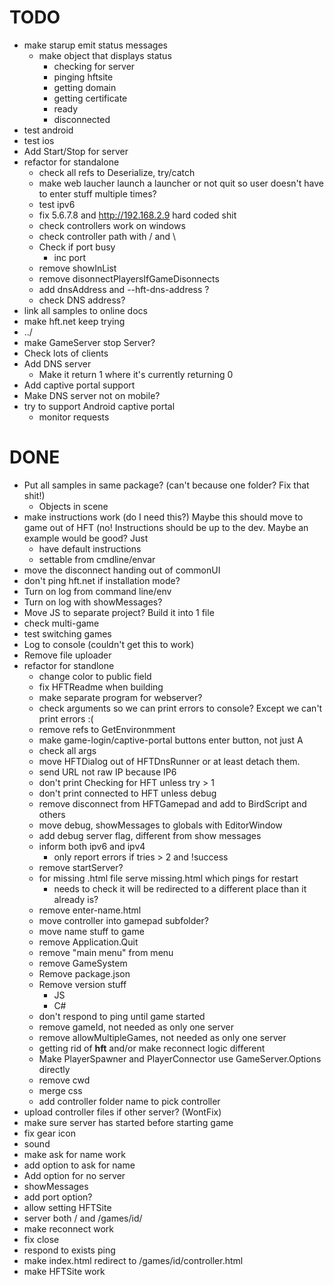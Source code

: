 ﻿TODO
====

*   make starup emit status messages
    *   make object that displays status
        *   checking for server
        *   pinging hftsite
        *   getting domain
        *   getting certificate
        *   ready
        *   disconnected
*   test android
*   test ios
*   Add Start/Stop for server
*   refactor for standalone
    *   check all refs to Deserialize, try/catch
    *   make web laucher launch a launcher or not quit so user doesn't have to enter stuff multiple times?
    *   test ipv6
    *   fix 5.6.7.8 and http://192.168.2.9 hard coded shit
    *   check controllers work on windows
    *   check controller path with / and \
    *   Check if port busy
        *   inc port
    *   remove showInList
    *   remove disonnectPlayersIfGameDisonnects
    *   add dnsAddress and --hft-dns-address ?
    *   check DNS address?
*   link all samples to online docs
*   make hft.net keep trying
*   ../
*   make GameServer stop Server?
*   Check lots of clients
*   Add DNS server
    *   Make it return 1 where it's currently returning 0
*   Add captive portal support
*   Make DNS server not on mobile?
*   try to support Android captive portal
    *   monitor requests

DONE
====

*   Put all samples in same package? (can't because one folder? Fix that shit!)
    *   Objects in scene
*   make instructions work (do I need this?) Maybe this should move to game out of HFT
    (no! Instructions should be up to the dev. Maybe an example would be good? Just
    *   have default instructions
    *   settable from cmdline/envar
*   move the disconnect handing out of commonUI
*   don't ping hft.net if installation mode?
*   Turn on log from command line/env
*   Turn on log with showMessages?
*   Move JS to separate project? Build it into 1 file
*   check multi-game
*   test switching games
*   Log to console (couldn't get this to work)
*   Remove file uploader
*   refactor for standlone
    *   change color to public field
    *   fix HFTReadme when building
    *   make separate program for webserver?
    *   check arguments so we can print errors to console? Except we can't print errors :(
    *   remove refs to GetEnvironmment
    *   make game-login/captive-portal buttons enter button, not just A
    *   check all args
    *   move HFTDialog out of HFTDnsRunner or at least detach them.
    *   send URL not raw IP because IP6
    *   don't print Checking for HFT unless try > 1
    *   don't print connected to HFT unless debug
    *   remove disconnect from HFTGamepad and add to BirdScript and others
    *   move debug, showMessages to globals with EditorWindow
    *   add debug server flag, different from show messages
    *   inform both ipv6 and ipv4
        *   only report errors if tries > 2 and !success
    *   remove startServer?
    *   for missing .html file serve missing.html which pings for restart
        *   needs to check it will be redirected to a different place than it already is?
    *   remove enter-name.html
    *   move controller into gamepad subfolder?
    *   move name stuff to game
    *   remove Application.Quit
    *   remove "main menu" from menu
    *   remove GameSystem
    *   Remove package.json
    *   Remove version stuff
        *   JS
        *   C#
    *   don't respond to ping until game started
    *   remove gameId, not needed as only one server
    *   remove allowMultipleGames, not needed as only one server
    *   getting rid of __hft__ and/or make reconnect logic different
    *   Make PlayerSpawner and PlayerConnector use GameServer.Options directly
    *   remove cwd
    *   merge css
    *   add controller folder name to pick controller
*   upload controller files if other server? (WontFix)
*   make sure server has started before starting game
*   fix gear icon
*   sound
*   make ask for name work
*   add option to ask for name
*   Add option for no server
*   showMessages
*   add port option?
*   allow setting HFTSite
*   server both / and /games/id/
*   make reconnect work
*   fix close
*   respond to exists ping
*   make index.html redirect to /games/id/controller.html
*   make HFTSite work

